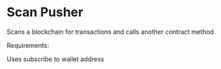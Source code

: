 # Scan Pusher

Scans a blockchain for transactions and calls another contract method

Requirements:



Uses subscribe to wallet address
